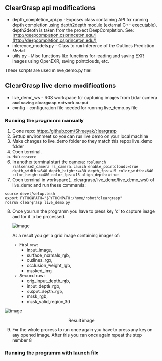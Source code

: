 ## ClearGrasp api modifications

- depth_completion_api.py - Exposes class containing API for running depth completion using depth2depth module (external C++ executable).
depth2depth is taken from the project DeepCompletion. See: [http://deepcompletion.cs.princeton.edu/](http://deepcompletion.cs.princeton.edu/)
- inference_models.py - Class to run Inference of the Outlines Prediction Model
- utils.py - Misc functions like functions for reading and saving EXR images using OpenEXR, saving pointclouds, etc.

These scripts are used in live_demo.py file!

## ClearGrasp live demo modifications

- live_demo_ws - ROS workspace for capturing images from Lidar camera and saving cleargrasp network output
- config - configuration file needed for running live_demo.py file

### Running the programm manually

1. Clone repo: https://github.com/Shreeyak/cleargrasp
2. Settup environment so you can run live demo on your local machine
3. Make changes to live_demo folder so they match this repos live_demo folder
4. Open terminal.
5. Run <code>roscore</code>
6. In another terminal start the camera: 
<code>roslaunch realsense2_camera rs_camera.launch enable_pointcloud:=true depth_width:=640 depth_height:=480 depth_fps:=15 color_width:=640 color_height:=480 color_fps:=15 align_depth:=true</code>
7. Open terminal in workspace(...cleargrasp/live_demo/live_demo_ws/) of live_demo and run these commands:
```
source devel/setup.bash
export PYTHONPATH="$PYTHONPATH:/home/robot/cleargrasp"
rosrun cleargrasp live_demo.py
```
8. Once you run the programm you have to press key 'c' to capture image and for it to be processed. 

   ![image](https://github.com/vlatkamihic/Detekcija-i-manipulacija-transparentnih-objekata/assets/78767436/17235897-6f3d-41c3-966f-99a6609e9211)

   As a result you get a grid image containing images of:
      - First row:
        - input_image,
        - surface_normals_rgb,
        - outlines_rgb,
        - occlusion_weight_rgb,
        - masked_img
      - Second row:
        - orig_input_depth_rgb,
        - input_depth_rgb,
        - output_depth_rgb, 
        - mask_rgb, 
        - mask_valid_region_3d

![image](https://github.com/vlatkamihic/Detekcija-i-manipulacija-transparentnih-objekata/assets/78767436/0f0ddc08-fefb-42b6-98bd-1bed3d3e7d27)

<p align="center">
  Result image
</p>

9. For the whole process to run once again you have to press any key on any opened image. After this you can once again repeat the step number 8.

### Running the programm with launch file
